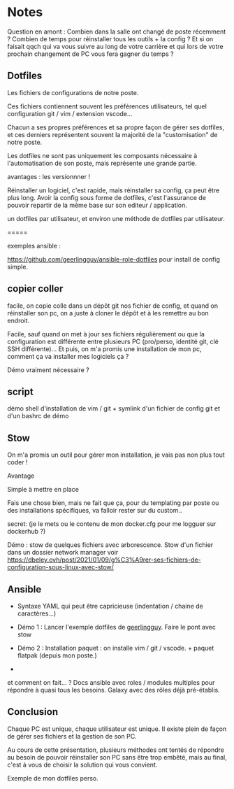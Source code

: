 # Notes

Question en amont : Combien dans la salle ont changé de poste récemment ? Combien de temps pour réinstaller tous les outils + la config ? Et si on faisait qqch qui va vous suivre au long de votre carrière et qui lors de votre prochain changement de PC vous fera gagner du temps ?

## Dotfiles

Les fichiers de configurations de notre poste.

Ces fichiers contiennent souvent les préférences utilisateurs, tel quel configuration git / vim / extension vscode...

Chacun a ses propres préférences et sa propre façon de gérer ses dotfiles, et ces derniers représentent souvent la majorité de la "customisation" de notre poste.

Les dotfiles ne sont pas uniquement les composants nécessaire à l'automatisation de son poste, mais représente une grande partie.

avantages : les versionnner !

Réinstaller un logiciel, c'est rapide, mais réinstaller sa config, ça peut être plus long. Avoir la config sous forme de dotfiles, c'est l'assurance de pouvoir repartir de la même base sur son editeur / application.

un dotfiles par utilisateur, et environ une méthode de dotfiles par utilisateur.

=====

exemples ansible :

<https://github.com/geerlingguy/ansible-role-dotfiles> pour install de config simple.

## copier coller

facile, on copie colle dans un dépôt git nos fichier de config, et quand on réinstaller son pc, on a juste à cloner le dépôt et à les remettre au bon endroit.

Facile, sauf quand on met à jour ses fichiers régulièrement ou que la configuration est différente entre plusieurs PC (pro/perso, identité git, clé SSH différente)... Et puis, on m'a promis une installation de mon pc, comment ça va installer mes logiciels ça ?

Démo vraiment nécessaire ?

## script

démo shell d'installation de vim / git + symlink d'un fichier de config git et d'un bashrc de démo

## Stow

On m'a promis un outil pour gérer mon installation, je vais pas non plus tout coder !

Avantage

Simple à mettre en place

Fais une chose bien, mais ne fait que ça, pour du templating par poste ou des installations spécifiques, va falloir rester sur du custom..

secret: (je le mets ou le contenu de mon docker.cfg pour me logguer sur dockerhub ?)

Démo : stow de quelques fichiers avec arborescence. Stow d'un fichier dans un dossier network manager voir <https://dbeley.ovh/post/2021/01/09/g%C3%A9rer-ses-fichiers-de-configuration-sous-linux-avec-stow/>

## Ansible

- Syntaxe YAML qui peut être capricieuse (indentation / chaine de caractères...)

- Démo 1 : Lancer l'exemple dotfiles de [geerlingguy](https://github.com/geerlingguy/ansible-role-dotfiles). Faire le pont avec stow
- Démo 2 : Installation paquet : on installe vim / git / vscode. + paquet flatpak (depuis mon poste.)
-

et comment on fait... ? Docs ansible avec roles / modules multiples pour répondre à quasi tous les besoins. Galaxy avec des rôles déjà pré-établis.

## Conclusion

Chaque PC est unique, chaque utilisateur est unique. Il existe plein de façon de gérer ses fichiers et la gestion de son PC.

Au cours de cette présentation, plusieurs méthodes ont tentés de répondre au besoin de pouvoir réinstaller son PC sans être trop embêté, mais au final, c'est à vous de choisir la solution qui vous convient.

Exemple de mon dotfiles perso.
